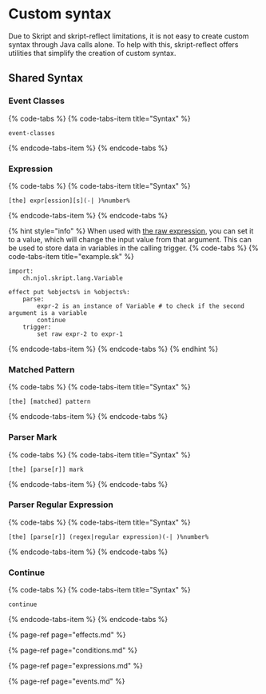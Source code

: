 # Custom syntax

Due to Skript and skript-reflect limitations, it is not easy to create custom syntax through Java calls alone. To help with this, skript-reflect offers utilities that simplify the creation of custom syntax.

## Shared Syntax

### Event Classes

{% code-tabs %}
{% code-tabs-item title="Syntax" %}
```text
event-classes
```
{% endcode-tabs-item %}
{% endcode-tabs %}

### Expression

{% code-tabs %}
{% code-tabs-item title="Syntax" %}
```text
[the] expr[ession][s](-| )%number%
```
{% endcode-tabs-item %}
{% endcode-tabs %}

{% hint style="info" %}
When used with [the raw expression](../../basics/utilities.md#raw-expression), you can set it to a value, which will change the input value from that argument. This can be used to store data in variables in the calling trigger.
{% code-tabs %}
{% code-tabs-item title="example.sk" %}
```text
import:
	ch.njol.skript.lang.Variable

effect put %objects% in %objects%:
	parse:
		expr-2 is an instance of Variable # to check if the second argument is a variable
		continue
	trigger:
		set raw expr-2 to expr-1
```
{% endcode-tabs-item %}
{% endcode-tabs %}
{% endhint %}

### Matched Pattern

{% code-tabs %}
{% code-tabs-item title="Syntax" %}
```text
[the] [matched] pattern
```
{% endcode-tabs-item %}
{% endcode-tabs %}

### Parser Mark

{% code-tabs %}
{% code-tabs-item title="Syntax" %}
```text
[the] [parse[r]] mark
```
{% endcode-tabs-item %}
{% endcode-tabs %}

### Parser Regular Expression

{% code-tabs %}
{% code-tabs-item title="Syntax" %}
```text
[the] [parse[r]] (regex|regular expression)(-| )%number%
```
{% endcode-tabs-item %}
{% endcode-tabs %}

### Continue

{% code-tabs %}
{% code-tabs-item title="Syntax" %}
```text
continue
```
{% endcode-tabs-item %}
{% endcode-tabs %}



{% page-ref page="effects.md" %}

{% page-ref page="conditions.md" %}

{% page-ref page="expressions.md" %}

{% page-ref page="events.md" %}

